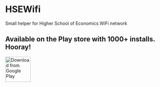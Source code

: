 # HSEWifi

Small helper for Higher School of Economics WiFi network


## Available on the Play store with 1000+ installs. Hooray!

[<img src="https://play.google.com/intl/en_us/badges/images/generic/en_badge_web_generic.png"
      alt="Download from Google Play"
      height="80">](https://play.google.com/store/apps/details?id=com.thermatk.android.l.hsewifi)
